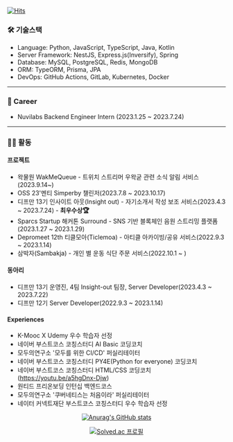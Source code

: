[![Hits](https://hits.seeyoufarm.com/api/count/incr/badge.svg?url=https%3A%2F%2Fgithub.com%2Fstae1102&count_bg=%2379C83D&title_bg=%23000000&icon=smugmug.svg&icon_color=%23F4FFAA&title=HITs&edge_flat=false)](https://hits.seeyoufarm.com)

### 🛠️ 기술스택

- Language: Python, JavaScript, TypeScript, Java, Kotlin
- Server Framework: NestJS, Express.js(Inversify), Spring
- Database: MySQL, PostgreSQL, Redis, MongoDB
- ORM: TypeORM, Prisma, JPA
- DevOps: GitHub Actions, GitLab, Kubernetes, Docker

---

### 💼 Career

- Nuvilabs Backend Engineer Intern (2023.1.25 ~ 2023.7.24)

---

### 🏃🏻 활동

#### 프로젝트

- 왁물원 WakMeQueue - 트위치 스트리머 우왁굳 관련 소식 알림 서비스(2023.9.14~)
- OSS 23'멘티 Simperby 챌린저(2023.7.8 ~ 2023.10.17)
- 디프만 13기 인사이트 아웃(Insight out) - 자기소개서 작성 보조 서비스(2023.4.3 ~ 2023.7.24) - **최우수상🏆**
- Sparcs Startup 해커톤 Surround - SNS 기반 블록체인 음원 스트리밍 플랫폼(2023.1.27 ~ 2023.1.29)
- Depromeet 12th 티클모아(Ticlemoa) - 아티클 아카이빙/공유 서비스(2022.9.3 ~ 2023.1.14)
- 삼박자(Sambakja) - 개인 별 운동 식단 주문 서비스(2022.10.1 ~ )

#### 동아리

- 디프만 13기 운영진, 4팀 Insight-out 팀장, Server Developer(2023.4.3 ~ 2023.7.22)
- 디프만 12기 Server Developer(2022.9.3 ~ 2023.1.14)

#### Experiences

- K-Mooc X Udemy 우수 학습자 선정
- 네이버 부스트코스 코칭스터디 AI Basic 코딩코치
- 모두의연구소 '모두를 위한 CI/CD' 퍼실리테이터
- 네이버 부스트코스 코칭스터디 PY4E(Python for everyone) 코딩코치
- 네이버 부스트코스 코칭스터디 HTML/CSS 코딩코치(https://youtu.be/a5hgDnx-Djw)
- 원티드 프리온보딩 인턴십 백엔드코스
- 모두의연구소 '쿠버네티스는 처음이라' 퍼실리테이터
- 네이터 커넥트재단 부스트코스 코칭스터디 우수 학습자 선정

<div align=center>

<!---
stae1102/stae1102 is a ✨ special ✨ repository because its `README.md` (this file) appears on your GitHub profile.
You can click the Preview link to take a look at your changes.
--->

[![Anurag's GitHub stats](https://github-readme-stats.vercel.app/api?username=stae1102&show_icons=true&theme=dark)](https://github.com/anuraghazra/github-readme-stats)

[![Solved.ac
프로필](http://mazassumnida.wtf/api/v2/generate_badge?boj=stae1102)](https://solved.ac/stae1102)
  
</div>

